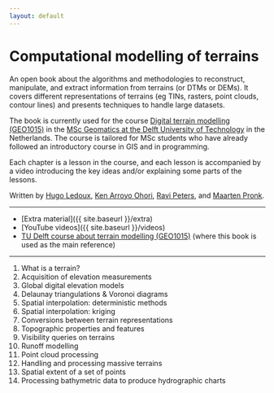 ```yaml
---
layout: default
---
```



# Computational modelling of terrains

An open book about the algorithms and methodologies to reconstruct, manipulate, and extract information from terrains (or DTMs or DEMs).
It covers different representations of terrains (eg TINs, rasters, point clouds, contour lines) and presents techniques to handle large datasets.

The book is currently used for the course [Digital terrain modelling (GEO1015)](https://3d.bk.tudelft.nl/courses/geo1015/) in the [MSc Geomatics at the Delft University of Technology](http://geomatics.tudelft.nl) in the Netherlands.
The course is tailored for MSc students who have already followed an introductory course in GIS and in programming.

Each chapter is a lesson in the course, and each lesson is accompanied by a video introducing the key ideas and/or explaining some parts of the lessons.

Written by [Hugo Ledoux](https://3d.bk.tudelft.nl/hledoux), [Ken Arroyo Ohori](https://3d.bk.tudelft.nl/ken), [Ravi Peters](https://3dgi.nl), and [Maarten Pronk](https://evetion.nl).


- - -

- [Extra material]({{ site.baseurl }}/extra)
- [YouTube videos]({{ site.baseurl }}/videos)
- [TU Delft course about terrain modelling (GEO1015)](https://3d.bk.tudelft.nl/courses/geo1015/) (where this book is used as the main reference)

- - -

  1. What is a terrain?
  1. Acquisition of elevation measurements
  1. Global digital elevation models
  1. Delaunay triangulations & Voronoi diagrams
  1. Spatial interpolation: deterministic methods
  1. Spatial interpolation: kriging
  1. Conversions between terrain representations
  1. Topographic properties and features
  1. Visibility queries on terrains
  1. Runoff modelling
  1. Point cloud processing
  1. Handling and processing massive terrains
  1. Spatial extent of a set of points
  1. Processing bathymetric data to produce hydrographic charts
